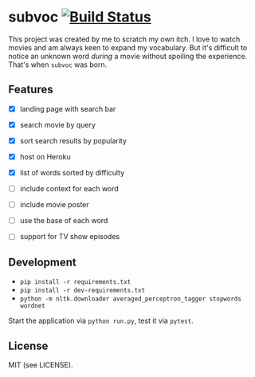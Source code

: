 subvoc [![Build Status](https://secure.travis-ci.org/stephanos/subvoc.png)](https://travis-ci.org/stephanos/subvoc)
======

This project was created by me to scratch my own itch. I love to watch movies and am always keen to expand my vocabulary. But it's difficult to notice an unknown word *during* a movie without spoiling the experience. That's when `subvoc` was born.

## Features

 - [x] landing page with search bar
 - [x] search movie by query
 - [x] sort search results by popularity
 - [x] host on Heroku
 - [x] list of words sorted by difficulty
 - [ ] include context for each word
 - [ ] include movie poster
 - [ ] use the base of each word
 - [ ] support for TV show episodes


 
## Development
 
 - `pip install -r requirements.txt`
 - `pip install -r dev-requirements.txt`
 - `python -m nltk.downloader averaged_perceptron_tagger stopwords wordnet`

Start the application via `python run.py`, test it via `pytest`.


## License
MIT (see LICENSE).

